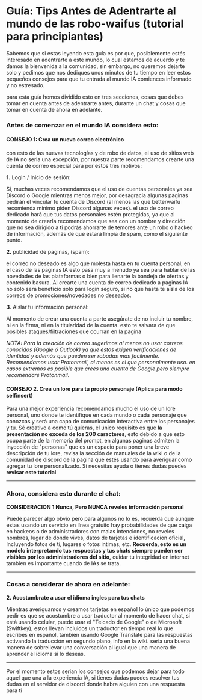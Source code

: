 # Guía: Tips Antes de Adentrarte al mundo de las robo-waifus (tutorial para principiantes)

Sabemos que si estas leyendo esta guía es por que, posiblemente estés interesado en adentrarte a este mundo, lo cual estamos de acuerdo y te damos la bienvenida a la comunidad, sin embargo, no queremos dejarte solo y pedimos que nos dediques unos minutos de tu tiempo en leer estos pequeños consejos para que tu entrada al mundo IA comiences informado y no estresado.

para esta guía hemos dividido esto en tres secciones, cosas que debes tomar en cuenta antes de adentrarte antes, durante un chat y cosas que tomar en cuenta de ahora en adelante.


### Antes de comenzar en el mundo IA considera esto:


#### **CONSEJO 1: Crea un nuevo correo electrónico**

con esto de las nuevas tecnologías y de robo de datos, el uso de sitios web de IA no seria una excepción, por nuestra parte recomendamos crearte una cuenta de correo especial para por estos tres motivos:

**1.** Login / Inicio de sesión:

Si, muchas veces recomendamos que el uso de cuentas personales ya sea Discord o Google mientras menos mejor, por desagracia algunas paginas pedirán el vincular tu cuenta de Discord (al menos las que betterwaifu recomienda mínimo piden Discord algunas veces). el uso de correo dedicado hará que tus datos personales estén protegidas, ya que al momento de crearla recomendamos que sea con un nombre y dirección que no sea dirigido a ti podrás ahorrarte de temores ante un robo o hackeo de información, además de que estará limpia de spam, como el siguiente punto.

**2.** publicidad de paginas, (spam):

el correo no deseado es algo que molesta hasta en tu cuenta personal, en el caso de las paginas IA esto pasa muy a menudo ya sea para hablar de las novedades de las plataformas o bien para llenarte la bandeja de ofertas y contenido basura. Al crearte una cuenta de correo dedicado a paginas IA no solo será beneficio solo para login seguro, si no que hasta te aísla de los correos de promociones/novedades no deseados.

**3.** Aislar tu información personal:

Al momento de crear una cuenta a parte asegúrate de no incluir tu nombre, ni en la firma, ni en la titularidad de la cuenta. esto te salvara de que posibles ataques/filtraciones que ocurran en la pagina

*NOTA: Para la creación de correo sugerimos al menos no usar correos conocidos (Google ó Outlook) ya que estos exigen verificaciones de identidad y además que pueden ser robadas mas facilmente. Recomendamos usar Protonmail, al menos es el que personalmente uso. en casos extremos es posible que crees una cuenta de Google pero siempre recomendaré Protonmail.*


#### **CONSEJO 2. Crea un lore para tu propio personaje (Aplica para modo selfinsert)**

Para una mejor experiencia recomendamos mucho el uso de un lore personal, uno donde te identifique en cada mundo o cada personaje que conozcas y será una capa de comunicación interactiva entre los personajes y tu. Sé creativo a como tú quieras, el único requisito es que **la presentación no exceda de los 200 caracteres**, esto debido a que esto ocupa parte de la memoria del prompt, en algunas paginas admiten la inyección de "personas" que es un espacio para poner una breve descripción de tu lore, revisa la sección de manuales de la wiki o de la comunidad de discord de la pagina que estés usando para averiguar como agregar tu lore personalizado. Si necesitas ayuda o tienes dudas puedes __revisar este tutorial__


***


### Ahora, considera esto durante el chat:

**CONSIDERACION 1 Nunca, Pero NUNCA reveles información personal**

Puede parecer algo obvio pero para algunos no lo es, recuerda que aunque estas usando un servicio en línea gratuito hay probabilidades de que caiga en hackeos o de administradores con malas intenciones, no reveles nombres, lugar de donde vives, datos de tarjetas e identificacion oficial, Incluyendo fotos de ti, lugares o fotos intimas, etc. **Recuerda, esto es un modelo interpretando tus respuestas y tus chats siempre pueden ser visibles por los administradores del sitio,** cuidar tu integridad en internet tambien es importante cuando de IAs se trata.


***

### Cosas a considerar de ahora en adelante:

**2. Acostumbrate a usar el idioma ingles para tus chats**

Mientras averiguamos y creamos tarjetas en español lo único que podemos pedir es que se acostumbre a usar traductor al momento de hacer chat, si está usando celular, puede usar el "Telcado de Google" o de Microsoft (Swiftkey), estos llevan incluidos un traductor en tiempo real lo que escribes en español, tambien usando Google Translate para las respuestas activando la traducción en segundo plano, info en la wiki. seria una buena manera de sobrellevar una conversación al igual que una manera de aprender el idioma si lo deseas.


***


Por el momento estos serian los consejos que podemos dejar para todo aquel que una a la experiencia IA, si tienes dudas puedes resolver tus dudas en el servidor de discord donde habra alguien con una respuesta para ti

